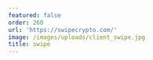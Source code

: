 ```yaml
---
featured: false
order: 260
url: 'https://swipecrypto.com/'
image: /images/uploads/client_swipe.jpg
title: swipe
---
```

